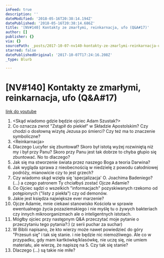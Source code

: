 ```yaml
---
inFeed: true
description: ''
dateModified: '2018-05-16T20:38:14.194Z'
datePublished: '2018-05-16T20:38:14.686Z'
title: '[NV#140] Kontakty ze zmarłymi, reinkarnacja, ufo (Q&A#17)'
author: []
publisher: {}
via: {}
sourcePath: _posts/2017-10-07-nv140-kontakty-ze-zmarlymi-reinkarnacja-ufo-qanda17.md
starred: false
datePublishedOriginal: '2017-10-07T17:24:16.208Z'
_type: Blurb

---
```

# \[NV\#140\] Kontakty ze zmarłymi, reinkarnacja, ufo (Q&A\#17)
[link do youtube][0]

1. <Skąd wiadomo gdzie będzie ojciec Adam Szustak?\>
2. Co oznacza zwrot "Zstąpił do piekieł" w Składzie Apostolskim? Czy chodzi o dosłowną wizytę Jezusa po śmierci? Czy też ma to znaczenie symboliczne?
3. <Reinkarnacja\>
4. Dlaczego Lucyfer się zbuntował? Skoro był istotą wyżej rozwiniętą niż my i był przy Panu? Skoro przy Panu jest tak dobrze to chyba głupio się zbuntować. No to dlaczego?
5. Jak się ma stworzenie świata przez naszego Boga a teoria Darwina?
6. Jak wygląda sprawa z nieobecnością w niedzielę z powodu całodniowej podróży, mianowicie czy to jest grzech?
7. Czy wiadomo skąd wzięła się 'specjalizacja' O. Joachima Badeniego? (...) a czego patronem Ty chciałbyś zostać Ojcze Adamie?
8. Co Ojciec sądzi o wszelkich "informacjach" pozyskiwanych rzekomo od potępionych ("listy z piekła") czy od demonów.
9. Jakie jest księdza największe ever marzenie?
10. Ojcze Adamie, mnie ciekawi stanowisko Kościoła w sprawie ewentualnego życia pozaziemskiego i nie myślę tu o żywych bakteriach czy innych mikroorganizmach ale o inteligentnych istotach.
11. Mógłby ojciec przy następnym Q&A przeczytać moje pytanie o przeczytaniu tego pytania?:) (z serii puchar za suchar)
12. W Biblii napisano, że kto wierzy może nawet powiedzieć do góry "Przesuń się" i tak się stanie. i nie będzie nic niemożliwego. Ale co w przypadku, gdy mam kartkówkę/klasówkę, nie uczę się, nie umiem materiału, ale wierzę, że napiszę na 5\. Czy tak się stanie?
13. Dlaczego (...) są takie nie miłe?

[0]: https://www.youtube.com/watch?v=cXnAn1aUm5c